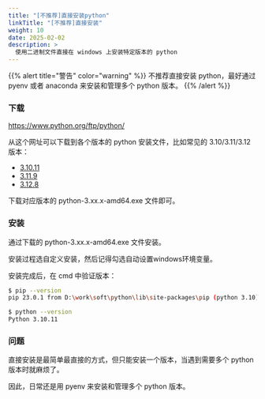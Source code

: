 ```yaml
---
title: "[不推荐]直接安装python"
linkTitle: "[不推荐]直接安装"
weight: 10
date: 2025-02-02
description: >
  使用二进制文件直接在 windows 上安装特定版本的 python
---
```


{{% alert title="警告" color="warning" %}}
不推荐直接安装 python，最好通过 pyenv 或者 anaconda 来安装和管理多个 python 版本。
{{% /alert %}}

### 下载

https://www.python.org/ftp/python/

从这个网址可以下载到各个版本的 python 安装文件，比如常见的 3.10/3.11/3.12 版本：

- [3.10.11](https://www.python.org/ftp/python/3.10.11/)
- [3.11.9](https://www.python.org/ftp/python/3.11.9/)
- [3.12.8](https://www.python.org/ftp/python/3.12.8/)

下载对应版本的 python-3.xx.x-amd64.exe 文件即可。

### 安装

通过下载的 python-3.xx.x-amd64.exe 文件安装。

安装过程选自定义安装，然后记得勾选自动设置windows环境变量。

安装完成后，在 cmd 中验证版本：

```bash
$ pip --version
pip 23.0.1 from D:\work\soft\python\lib\site-packages\pip (python 3.10)

$ python --version
Python 3.10.11
```

### 问题

直接安装是最简单最直接的方式，但只能安装一个版本，当遇到需要多个 python 版本时就麻烦了。

因此，日常还是用 pyenv 来安装和管理多个 python 版本。